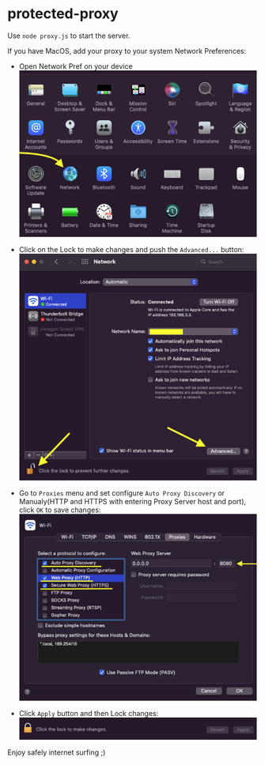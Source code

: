 # protected-proxy

Use `node proxy.js` to start the server.

If you have MacOS, add your proxy to your system Network Preferences:

- Open Network Pref on your device
  ![MacOS Network Preferences](./source/screenshots/1st-step.png)

- Click on the Lock to make changes and push the `Advanced...` button:
  ![Unlock to make changes and go to the Advanced](./source/screenshots/2nd-step.png)

- Go to `Proxies` menu and set configure `Auto Proxy Discovery` or Manualy(HTTP and HTTPS with entering Proxy Server host and port), click `OK` to save changes:
  ![Unlock to make changes and go to Advanced](./source/screenshots/3rd-step.png)

- Click `Apply` button and then Lock changes:
  ![Apply and lock changes](./source/screenshots/4th-step.png)

Enjoy safely internet surfing ;)
